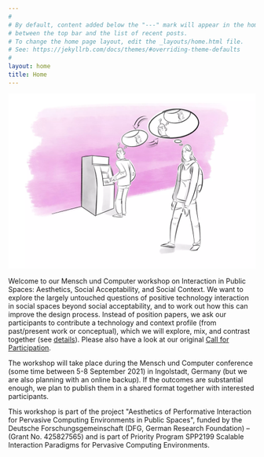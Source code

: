 ```yaml
---
#
# By default, content added below the "---" mark will appear in the home page
# between the top bar and the list of recent posts.
# To change the home page layout, edit the _layouts/home.html file.
# See: https://jekyllrb.com/docs/themes/#overriding-theme-defaults
#
layout: home
title: Home
---
```



![Interaction in the Public](/assets/AIPS.webp)


Welcome to our Mensch und Computer workshop on Interaction in Public Spaces:
Aesthetics, Social Acceptability, and Social Context. We want to explore the
largely untouched questions of positive technology interaction in social spaces
beyond social acceptability, and to work out how this can improve the design
process. Instead of position papers, we ask our participants to contribute
a technology and context profile (from past/present work or conceptual), which
we will explore, mix, and contrast together (see [details](/participate.html)).
Please also have a look at our original [Call for Participation](/assets/cfp.pdf).

The workshop will take place during the Mensch und Computer conference (some
time between 5-8 September 2021) in Ingolstadt, Germany (but we are also
planning with an online backup). If the outcomes are substantial enough, we
plan to publish them in a shared format together with interested participants.

This workshop is part of the project "Aesthetics of Performative Interaction
for Pervasive Computing Environments in Public Spaces", funded by the Deutsche
Forschungsgemeinschaft (DFG, German Research Foundation) – (Grant No.
425827565) and is part of Priority Program SPP2199 Scalable Interaction
Paradigms for Pervasive Computing Environments.
